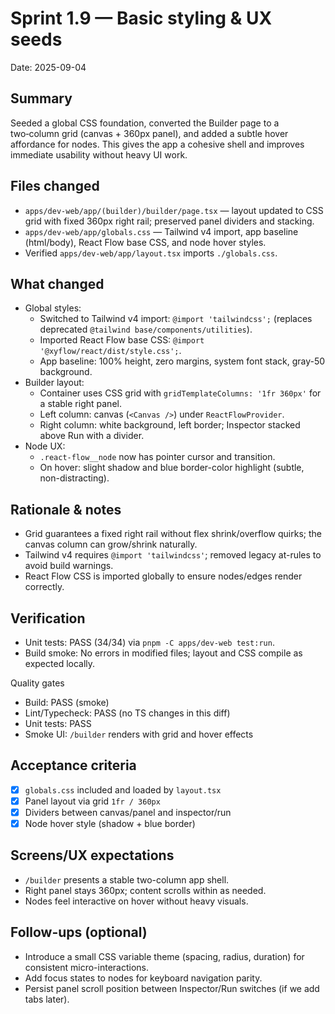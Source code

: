 # Sprint 1.9 — Basic styling & UX seeds

Date: 2025-09-04

## Summary

Seeded a global CSS foundation, converted the Builder page to a two‑column grid (canvas + 360px panel), and added a subtle hover affordance for nodes. This gives the app a cohesive shell and improves immediate usability without heavy UI work.

## Files changed

- `apps/dev-web/app/(builder)/builder/page.tsx` — layout updated to CSS grid with fixed 360px right rail; preserved panel dividers and stacking.
- `apps/dev-web/app/globals.css` — Tailwind v4 import, app baseline (html/body), React Flow base CSS, and node hover styles.
- Verified `apps/dev-web/app/layout.tsx` imports `./globals.css`.

## What changed

- Global styles:
  - Switched to Tailwind v4 import: `@import 'tailwindcss';` (replaces deprecated `@tailwind base/components/utilities`).
  - Imported React Flow base CSS: `@import '@xyflow/react/dist/style.css';`.
  - App baseline: 100% height, zero margins, system font stack, gray-50 background.
- Builder layout:
  - Container uses CSS grid with `gridTemplateColumns: '1fr 360px'` for a stable right panel.
  - Left column: canvas (`<Canvas />`) under `ReactFlowProvider`.
  - Right column: white background, left border; Inspector stacked above Run with a divider.
- Node UX:
  - `.react-flow__node` now has pointer cursor and transition.
  - On hover: slight shadow and blue border-color highlight (subtle, non-distracting).

## Rationale & notes

- Grid guarantees a fixed right rail without flex shrink/overflow quirks; the canvas column can grow/shrink naturally.
- Tailwind v4 requires `@import 'tailwindcss'`; removed legacy at-rules to avoid build warnings.
- React Flow CSS is imported globally to ensure nodes/edges render correctly.

## Verification

- Unit tests: PASS (34/34) via `pnpm -C apps/dev-web test:run`.
- Build smoke: No errors in modified files; layout and CSS compile as expected locally.

Quality gates

- Build: PASS (smoke)
- Lint/Typecheck: PASS (no TS changes in this diff)
- Unit tests: PASS
- Smoke UI: `/builder` renders with grid and hover effects

## Acceptance criteria

- [x] `globals.css` included and loaded by `layout.tsx`
- [x] Panel layout via grid `1fr / 360px`
- [x] Dividers between canvas/panel and inspector/run
- [x] Node hover style (shadow + blue border)

## Screens/UX expectations

- `/builder` presents a stable two-column app shell.
- Right panel stays 360px; content scrolls within as needed.
- Nodes feel interactive on hover without heavy visuals.

## Follow-ups (optional)

- Introduce a small CSS variable theme (spacing, radius, duration) for consistent micro-interactions.
- Add focus states to nodes for keyboard navigation parity.
- Persist panel scroll position between Inspector/Run switches (if we add tabs later).
